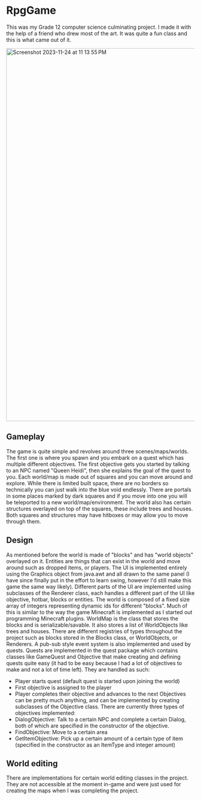 # RpgGame

This was my Grade 12 computer science culminating project. I made it with the help of a friend who
drew most of the art. It was quite a fun class and this is what came out of it.

<img width="995" alt="Screenshot 2023-11-24 at 11 13 55 PM" src="https://github.com/mattlack15/RpgGame/assets/53711531/07bd6885-e5fa-401a-8fb6-0ef1596c8511">

## Gameplay
The game is quite simple and revolves around three scenes/maps/worlds. The first one is where you spawn and you embark on a quest which has multiple different objectives.
The first objective gets you started by talking to an NPC named "Queen Heidi", then she explains the goal of the quest to you. Each world/map is made out of squares and you can move around and explore.
While there is limited built space, there are no borders so technically you can just walk into the blue void endlessly. There are portals in some places marked by dark squares and if you move
into one you will be teleported to a new world/map/environment. The world also has certain structures overlayed on top of the squares, these include trees and houses. Both squares and structures
may have hitboxes or may allow you to move through them.

## Design
As mentioned before the world is made of "blocks" and has "world objects" overlayed on it. Entities are things that can exist in the world and move around such as dropped items, or players.
The UI is implemented entirely using the Graphics object from java.awt and all drawn to the same panel (I have since finally put in the effort to learn swing, however I'd still make this game the same way likely). Different parts of
the UI are implemented using subclasses of the Renderer class, each handles a different part of the UI like objective, hotbar, blocks or entities. The world is composed of a
fixed size array of integers representing dynamic ids for different "blocks". Much of this is similar to the way the game Minecraft is implemented as I started out programming Minecraft plugins.
WorldMap is the class that stores the blocks and is serializable/savable. It also stores a list of WorldObjects like trees and houses. There are different registries of types throughout the project
such as blocks stored in the Blocks class, or WorldObjects, or Renderers. A pub-sub style event system is also implemented and used by quests. Quests are implemented in the quest package which
contains classes like GameQuest and Objective that make creating and defining quests quite easy (it had to be easy because I had a lot of objectives to make and not a lot of time left). They are handled
as such:
- Player starts quest (default quest is started upon joining the world)
- First objective is assigned to the player
- Player completes their objective and advances to the next
Objectives can be pretty much anything, and can be implemented by creating subclasses of the Objective class. There are currently three types of objectives implemented:
- DialogObjective: Talk to a certain NPC and complete a certain Dialog, both of which are specified in the constructor of the objective.
- FindObjective: Move to a certain area
- GetItemObjective: Pick up a certain amount of a certain type of item (specified in the constructor as an ItemType and integer amount)

## World editing
There are implementations for certain world editing classes in the project. They are not accessible at the moment in-game and were just used for creating the maps when I was
completing the project.
